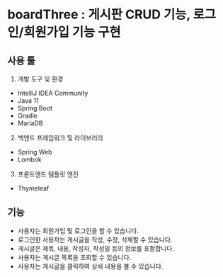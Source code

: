 # boardThree : 게시판 CRUD 기능, 로그인/회원가입 기능 구현

## 사용 툴
1. 개발 도구 및 환경
* IntelliJ IDEA Community
* Java 11
* Spring Boot
* Gradle
* MariaDB


2. 백엔드 프레임워크 및 라이브러리
* Spring Web
* Lombok

3. 프론트엔드 템플릿 엔진
* Thymeleaf



## 기능
- 사용자는 회원가입 및 로그인을 할 수 있습니다.
- 로그인한 사용자는 게시글을 작성, 수정, 삭제할 수 있습니다.
- 게시글은 제목, 내용, 작성자, 작성일 등의 정보를 포함합니다.
- 사용자는 게시글 목록을 조회할 수 있습니다.
- 사용자는 게시글을 클릭하여 상세 내용을 볼 수 있습니다.

